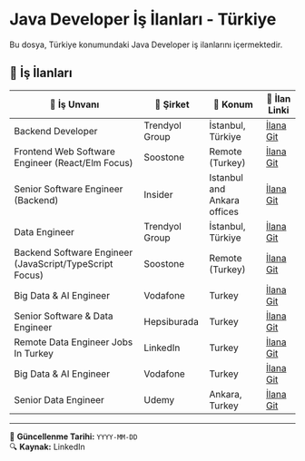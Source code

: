 # Java Developer İş İlanları - Türkiye

Bu dosya, Türkiye konumundaki Java Developer iş ilanlarını içermektedir.

## 📌 İş İlanları

| 🔹 İş Unvanı | 🏢 Şirket | 📍 Konum | 🔗 İlan Linki |
|-------------|----------|---------|--------------|
| Backend Developer | Trendyol Group | İstanbul, Türkiye | [İlana Git](https://tr.linkedin.com/jobs/view/backend-developer-at-trendyol-group-4102551334) |
| Frontend Web Software Engineer (React/Elm Focus) | Soostone | Remote (Turkey) | [İlana Git](https://tr.linkedin.com/jobs/view/frontend-web-software-engineer-react-elm-focus-%E2%80%93-mid-senior-levels-at-soostone-3903567412) |
| Senior Software Engineer (Backend) | Insider | Istanbul and Ankara offices | [İlana Git](https://tr.linkedin.com/jobs/view/senior-software-engineer-backend-at-%C4%B1nsider-3948891377) |
| Data Engineer | Trendyol Group | İstanbul, Türkiye | [İlana Git](https://tr.linkedin.com/jobs/view/data-engineer-at-trendyol-group-4030125589) |
| Backend Software Engineer (JavaScript/TypeScript Focus) | Soostone | Remote (Turkey) | [İlana Git](https://tr.linkedin.com/jobs/view/backend-software-engineer-javascript-typescript-focus-%E2%80%93-mid-senior-level-at-soostone-3829861329) |
| Big Data & AI Engineer | Vodafone | Turkey | [İlana Git](https://tr.linkedin.com/jobs/view/big-data-a%C4%B1-engineer-at-vodafone-2753679831?refId=zO8KBmB2O4DOMkiL8Rb3lA%3D%3D&trackingId=bt0H4m5CGTA2kumua%2ByhMA%3D%3D&position=3&pageNum=0&trk=public_jobs_jserp-result_search-card) |
| Senior Software & Data Engineer | Hepsiburada | Turkey | [İlana Git](https://tr.linkedin.com/jobs/view/senior-software-data-engineer-at-hepsiburada-nasdaq-heps-2972893932?trk=public_post_feed-job-posting-content) |
| Remote Data Engineer Jobs In Turkey | LinkedIn | Turkey | [İlana Git](https://www.linkedin.com/jobs/search/?keywords=Remote%20Data%20Engineer%20jobs%20in%20Turkey) |
| Big Data & AI Engineer | Vodafone | Turkey | [İlana Git](https://tr.linkedin.com/jobs/view/big-data-ai-engineer-at-vodafone-4139728230) |
| Senior Data Engineer | Udemy | Ankara, Turkey | [İlana Git](https://tr.linkedin.com/jobs/view/senior-data-engineer-at-udemy-2483722755?refId=oaSNLSmzWVgCFkf0E6YnZw%3D%3D&trackingId=oXvAMc04ezNtX1uCeTOtDg%3D%3D) |

---
📅 **Güncellenme Tarihi:** `YYYY-MM-DD`  
🔍 **Kaynak:** LinkedIn
